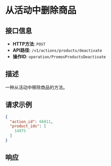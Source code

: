 # 从活动中删除商品

## 接口信息

- **HTTP方法**: `POST`
- **API路径**: `/v1/actions/products/deactivate`
- **操作ID**: `operation/PromosProductsDeactivate`

## 描述

一种从活动中移除商品的方法。

## 请求示例

```json
{
  "action_id": 66011,
  "product_ids": [
    14975
  ]
}
```

## 响应
